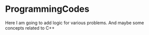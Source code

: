 # ProgrammingCodes
Here I am going to add logic for various problems.
And maybe some concepts related to C++
